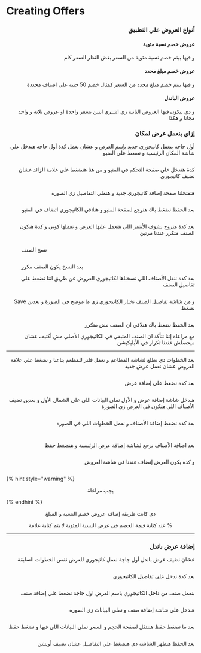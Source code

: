 # Creating Offers

<h3 align="right">أنواع العروض علي التطبيق</h3>

<h4 align="right">عروض خصم نسبة مئوية</h4>

<p align="right">و فيها بيتم خصم نسبة مئوية من السعر بغض النظر السعر كام</p>

<h4 align="right">عروض خصم مبلغ محدد</h4>

<p align="right">و فيها بيتم خصم مبلغ محدد من السعر كمثال خصم 50 جنيه علي اصناف محددة</p>

<h4 align="right">عروض الباندل</h4>

<p align="right">و دي بيكون فيها العروض التانية زي اشتري اتنين بسعر واحدة او عروض تلاتة و واحد مجانا و هكذا</p>

<h3 align="right">إزاي بنعمل عرض لمكان </h3>

<p align="right">أول حاجة بنعمل كاتيجوري جديد بإسم العرض و عشان نعمل كدة أول حاجة هندخل علي شاشة المكان الرئيسية و نضغط علي المنيو</p>

<figure><img src="../.gitbook/assets/image (1).png" alt=""><figcaption></figcaption></figure>

<p align="right">كدة هندخل علي صفحة التحكم في المنيو و من هنا هنضغط علي علامة الزائد عشان نضيف كاتيجوري</p>

<figure><img src="../.gitbook/assets/image (24).png" alt=""><figcaption></figcaption></figure>

<p align="right">هتفتحلنا صفحة إضافة كاتيجوري جديد و هنملي التفاصيل زي الصورة</p>

<figure><img src="../.gitbook/assets/image (25).png" alt=""><figcaption></figcaption></figure>

<p align="right">بعد الحفظ نضغط باك هنرجع لصفحة المنيو و هنلاقي الكاتيجوري اتضاف في المنيو</p>

<figure><img src="../.gitbook/assets/image (26).png" alt=""><figcaption></figcaption></figure>

<p align="right">بعد كدة هنروح نشوف الأيتمز اللي هنعمل عليها العرض و نعملها كوبي و كدة هيكون الصنف متكرر عندنا مرتين</p>

<figure><img src="../.gitbook/assets/image (27).png" alt=""><figcaption><p>نسخ الصنف</p></figcaption></figure>

<figure><img src="../.gitbook/assets/image (28).png" alt=""><figcaption><p>بعد النسخ يكون الصنف مكرر</p></figcaption></figure>

<p align="right">بعد كدة ننقل الأصناف اللي نسخناها لكاتيجوري العروض عن طريق اننا نضغط علي تفاصيل الصنف</p>

<figure><img src="../.gitbook/assets/image (27).png" alt=""><figcaption></figcaption></figure>

<p align="right">Save و من شاشة تفاصيل الصنف نختار الكاتيجوري زي ما موضح في الصورة و بعدين نضغط </p>

<figure><img src="../.gitbook/assets/image (29).png" alt=""><figcaption></figcaption></figure>

<p align="right">بعد الحفظ نضغط باك هنلاقي ان الصنف مش متكرر</p>

<p align="right">مع مراعاة إننا نتأكد ان الصنف المتبقي في الكاتيجوري الأصلي مش أكتيف عشان ميحصلش عندنا تكرار في الأبليكيشن</p>

***

<p align="right">بعد الخطوات دي نطلع لشاشة المطاعم و نعمل فلتر للمطعم بتاعنا و نضغط علي علامة العروض عشان نعمل عرض جديد</p>

<figure><img src="../.gitbook/assets/image (30).png" alt=""><figcaption></figcaption></figure>

<p align="right">بعد كدة نضغط علي إضافة عرض</p>

<figure><img src="../.gitbook/assets/image (31).png" alt=""><figcaption></figcaption></figure>

<p align="right">هندخل شاشة إضافة عرض و الأول نملي البيانات اللي علي الشمال الأول و بعدين نضيف الأصناف اللي هتكون في العرض زي الصورة</p>

<figure><img src="../.gitbook/assets/Offers.jpg" alt=""><figcaption></figcaption></figure>

<p align="right">بعد كدة نضغط إضافة الأصناف و نعمل الخطوات اللي في الصورة </p>

<figure><img src="../.gitbook/assets/image (32).png" alt=""><figcaption></figcaption></figure>

<figure><img src="../.gitbook/assets/image (33).png" alt=""><figcaption></figcaption></figure>

<p align="right">بعد اضافة الأصناف نرجع لشاشة إضافة عرض الرئيسية و هنضغط حفظ</p>

<figure><img src="../.gitbook/assets/image (34).png" alt=""><figcaption></figcaption></figure>

<p align="right">و كدة يكون العرض إتضاف عندنا في شاشة العروض</p>

<figure><img src="../.gitbook/assets/image (35).png" alt=""><figcaption></figcaption></figure>

{% hint style="warning" %}
<p align="center">يجب مراعاة</p>
{% endhint %}

<p align="center">دي كانت طريقة إضافة عروض خصم النسبة و المبلغ </p>

<p align="center">عند كتابة قيمة الخصم في عرض النسبة المئوية لا يتم كتابة علامة %</p>

***

<h3 align="right">إضافة عرض باندل</h3>

<p align="right">عشان نضيف عرض باندل أول جاجة نعمل كاتيجوري للعرض نفس الخطوات السابقة</p>

<figure><img src="../.gitbook/assets/image (36).png" alt=""><figcaption></figcaption></figure>

<p align="right">بعد كدة ندخل علي تفاصيل الكاتيجوري </p>

<figure><img src="../.gitbook/assets/image (37).png" alt=""><figcaption></figcaption></figure>

<p align="right">بنعمل صنف من داخل الكاتيجوري باسم العرض اول جاجة نضغط علي إضافة صنف</p>

<figure><img src="../.gitbook/assets/image (38).png" alt=""><figcaption></figcaption></figure>

<p align="right">هندخل علي شاشة إضافة صنف و نملي البيانات زي الصورة</p>

<figure><img src="../.gitbook/assets/image (39).png" alt=""><figcaption></figcaption></figure>

<p align="right">بعد ما نضغط حفظ هننتقل لصفحة الحجم و السعر نملي البيانات اللي فيها و نضغط حفظ</p>

<figure><img src="../.gitbook/assets/صنف 2.jpg" alt=""><figcaption></figcaption></figure>

<p align="right">بعد الحفظ هتظهر الشاشة دي هنضغط علي التفاصيل عشان نضيف أوبشن </p>

<figure><img src="../.gitbook/assets/image (40).png" alt=""><figcaption></figcaption></figure>

<p align="center"></p>
